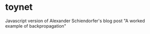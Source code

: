 # toynet
Javascript version of Alexander Schiendorfer's blog post "A worked example of backpropagation"
